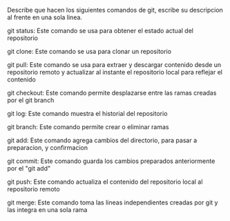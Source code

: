 Describe que hacen los siguientes comandos de git, escribe su descripcion al frente en una sola linea.

git status: Este comando se usa para obtener el estado actual del repositorio

git clone: Este comando se usa para clonar un repositorio

git pull: Este comando se usa para extraer y descargar contenido desde un repositorio remoto y actualizar al instante el repositorio local para reflejar el contenido

git checkout: Este comando permite desplazarse entre las ramas creadas por el git branch

git log: Este comando muestra el historial del repositorio

git branch: Este comando permite crear o eliminar ramas

git add: Este comando agrega cambios del directorio, para pasar a preparacion, y confirmacion

git commit: Este comando guarda los cambios preparados anteriormente por el "git add"

git push: Este comando actualiza el contenido del repositorio local al repositorio remoto

git merge: Este comando toma las lineas independientes creadas por git y las integra en una sola rama
